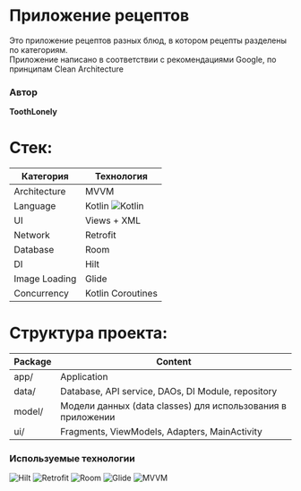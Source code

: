 # Приложение рецептов

Это приложение рецептов разных блюд, в котором рецепты разделены по категориям.  
Приложение написано в соответствии с рекомендациями Google, по принципам Clean Architecture

### Автор

**ToothLonely**

# Стек:

| Категория     | Технология                                                     |
|---------------|----------------------------------------------------------------|
| Architecture  | MVVM                                                           |
| Language      | Kotlin ![Kotlin](https://img.shields.io/badge/Kotlin-1.9-blue) |
| UI            | Views + XML                                                    |
| Network       | Retrofit                                                       |
| Database      | Room                                                           |
| DI            | Hilt                                                           |
| Image Loading | Glide                                                          |
| Concurrency   | Kotlin Coroutines                                              |

# Структура проекта:

| Package | Content                                                     |
|---------|-------------------------------------------------------------|
| app/    | Application                                                 | 
| data/   | Database, API service, DAOs, DI Module, repository          | 
| model/  | Модели данных (data classes) для использования в приложении | 
| ui/     | Fragments, ViewModels, Adapters, MainActivity               |

### Используемые технологии

![Hilt](https://img.shields.io/badge/DI-Hilt-orange)
![Retrofit](https://img.shields.io/badge/Network-Retrofit-green)
![Room](https://img.shields.io/badge/DB-Room-red)
![Glide](https://img.shields.io/badge/Images-Glide-yellow)
![MVVM](https://img.shields.io/badge/Architecture-MVVM-purple)
